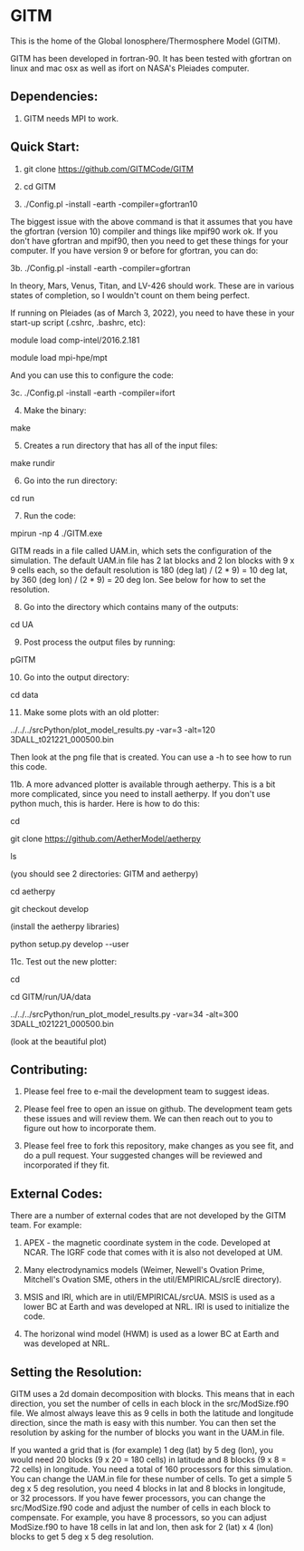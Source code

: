 # GITM
This is the home of the Global Ionosphere/Thermosphere Model (GITM).

GITM has been developed in fortran-90. It has been tested with gfortran
on linux and mac osx as well as ifort on NASA's Pleiades computer.

## Dependencies:

1. GITM needs MPI to work.

## Quick Start:

1. git clone https://github.com/GITMCode/GITM

2. cd GITM

3. ./Config.pl -install -earth -compiler=gfortran10

The biggest issue with the above command is that it assumes that you
have the gfortran (version 10) compiler and things like mpif90 work
ok.  If you don't have gfortran and mpif90, then you need to get these
things for your computer.  If you have version 9 or before for gfortran,
you can do:

3b. ./Config.pl -install -earth -compiler=gfortran

In theory, Mars, Venus, Titan, and LV-426 should work.  These are in
various states of completion, so I wouldn't count on them being
perfect. 

If running on Pleiades (as of March 3, 2022), you need to have these
in your start-up script (.cshrc, .bashrc, etc):

module load comp-intel/2016.2.181

module load mpi-hpe/mpt

And you can use this to configure the code:

3c. ./Config.pl -install -earth -compiler=ifort

4. Make the binary:

make

5. Creates a run directory that has all of the input files:

make rundir

6. Go into the run directory:

cd run

7. Run the code:

mpirun -np 4 ./GITM.exe

GITM reads in a file called UAM.in, which sets the configuration of
the simulation. The default UAM.in file has 2 lat blocks and 2 lon
blocks with 9 x 9 cells each, so the default resolution is 180 (deg
lat) / (2 * 9) = 10 deg lat, by 360 (deg lon) / (2 * 9) = 20 deg
lon. See below for how to set the resolution.

8. Go into the directory which contains many of the outputs:

cd UA

9. Post process the output files by running:

pGITM

10. Go into the output directory:

cd data

11. Make some plots with an old plotter:

../../../srcPython/plot_model_results.py -var=3 -alt=120 3DALL_t021221_000500.bin

Then look at the png file that is created.  You can use a -h to see
how to run this code.

11b. A more advanced plotter is available through aetherpy. This is a bit more
complicated, since you need to install aetherpy. If you don't use python
much, this is harder. Here is how to do this:

cd <directory where you started from>
  
git clone https://github.com/AetherModel/aetherpy

ls

(you should see 2 directories: GITM and aetherpy)

cd aetherpy
  
git checkout develop

(install the aetherpy libraries)

python setup.py develop --user

11c. Test out the new plotter:
  
cd <directory where you started from>

cd GITM/run/UA/data

../../../srcPython/run_plot_model_results.py -var=34 -alt=300 3DALL_t021221_000500.bin

(look at the beautiful plot)

## Contributing:

1. Please feel free to e-mail the development team to suggest ideas. 

2. Please feel free to open an issue on github.  The development team
gets these issues and will review them.  We can then reach out to you
to figure out how to incorporate them.

3. Please feel free to fork this repository, make changes as you see
fit, and do a pull request.  Your suggested changes will be reviewed
and incorporated if they fit.

## External Codes:

There are a number of external codes that are not developed by the GITM
team.  For example:

1. APEX - the magnetic coordinate system in the code.  Developed at
NCAR. The IGRF code that comes with it is also not developed at UM.

2. Many electrodynamics models (Weimer, Newell's Ovation Prime,
Mitchell's Ovation SME, others in the util/EMPIRICAL/srcIE directory).

3. MSIS and IRI, which are in util/EMPIRICAL/srcUA. MSIS is used as a
lower BC at Earth and was developed at NRL. IRI is used to initialize
the code.

4. The horizonal wind model (HWM) is used as a lower BC at Earth and
was developed at NRL.

## Setting the Resolution:

GITM uses a 2d domain decomposition with blocks. This means that in
each direction, you set the number of cells in each block in the
src/ModSize.f90 file. We almost always leave this as 9 cells in both
the latitude and longitude direction, since the math is easy with this
number. You can then set the resolution by asking for the number of
blocks you want in the UAM.in file.

If you wanted a grid that is (for example) 1 deg (lat) by 5 deg (lon),
you would need 20 blocks (9 x 20 = 180 cells) in latitude and 8 blocks
(9 x 8 = 72 cells) in longitude.  You need a total of 160 processors for this
simulation. You can change the UAM.in file for these number of cells.
To get a simple 5 deg x 5 deg resolution, you need 4 blocks in lat
and 8 blocks in longitude, or 32 processors.  If you have fewer
processors, you can change the src/ModSize.f90 code and adjust the
number of cells in each block to compensate. For example, you have 8
processors, so you can adjust ModSize.f90 to have 18 cells in lat and
lon, then ask for 2 (lat) x 4 (lon) blocks to get 5 deg x 5 deg resolution.

